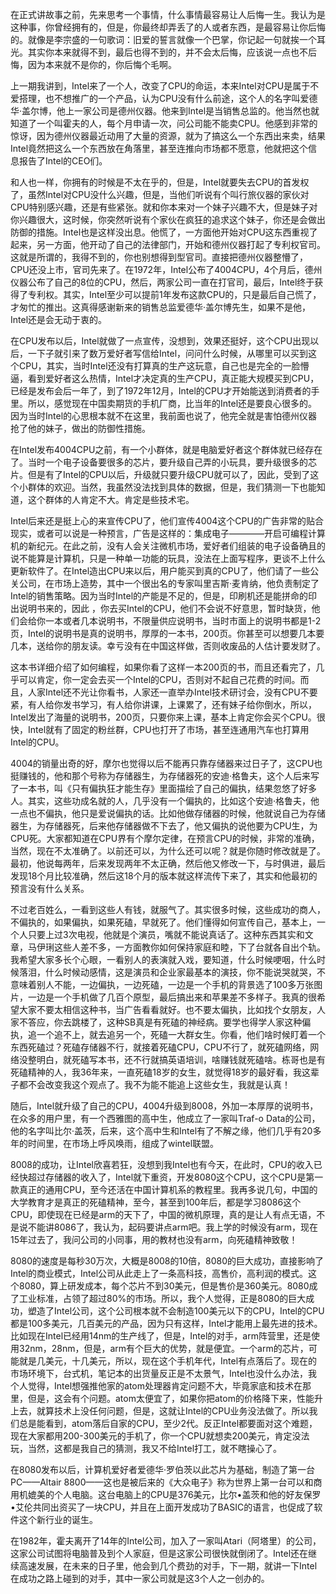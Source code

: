 在正式讲故事之前，先来思考一个事情，什么事情最容易让人后悔一生。我认为是这种事，你曾经拥有的，但是，你最终却弄丢了的人或者东西，是最容易让你后悔的。就像是李宗盛的一句歌词：旧爱的誓言就像一个巴掌，你记起一句就挨一个耳光。其实你本来就得不到，最后也得不到的，并不会太后悔，应该说一点也不后悔，因为本来就不是你的，你后悔个毛啊。


上一期我讲到，Intel来了一个人，改变了CPU的命运，本来Intel对CPU是属于不爱搭理，也不想推广的一个产品，认为CPU没有什么前途，这个人的名字叫爱德华·盖尔博，他上一家公司是德州仪器。他来到Intel是当销售总监的。他当然也就知道了一个叫霍夫的人，每个月申请一次，问公司能不能卖CPU。他感到非常的惊讶，因为德州仪器最近动用了大量的资源，就为了搞这么一个东西出来卖，结果Intel竟然把这么一个东西放在角落里，甚至连推向市场都不愿意，他就把这个信息报告了Intel的CEO们。

和人也一样，你拥有的时候是不太在乎的，但是，Intel就要失去CPU的首发权了，虽然Intel对CPU没什么兴趣，但是，当他们听说有个叫行旅仪器的家伙对CPU特别感兴趣，还是有些紧张。就和你本来对一个妹子兴趣不大，但是妹子对你兴趣很大，这时候，你突然听说有个家伙在疯狂的追求这个妹子，你还是会做出防御的措施。Intel也是这样没出息。他慌了，一方面他开始对CPU这东西重视了起来，另一方面，他开动了自己的法律部门，开始和德州仪器打起了专利权官司。这就是所谓的，我得不到的，你也别想得到型官司。直接把德州仪器整懵了，CPU还没上市，官司先来了。在1972年，Intel公布了4004CPU，4个月后，德州仪器公布了自己的8位的CPU，然后，两家公司一直在打官司，最后，Intel终于获得了专利权。其实，Intel至少可以提前1年发布这款CPU的，只是最后自己慌了，才匆忙的推出。这真得感谢新来的销售总监爱德华·盖尔博先生，如果不是他，Intel还是会无动于衷的。

在CPU发布以后，Intel就做了一点宣传，没想到，效果还挺好，这个CPU出现以后，一下子就引来了数万爱好者写信给Intel，问问什么时候，从哪里可以买到这个CPU，其实，当时Intel还没有打算真的生产这玩意，自己也是完全的一脸懵逼，看到爱好者这么热情，Intel才决定真的生产CPU，真正能大规模买到CPU，已经是发布会后一年了，到了1972年12月，Intel的CPU才开始能送到消费者的手里。所以，感觉现在中国卖期货的手机厂商，比当年的Intel还是要良心很多的。因为当时Intel的心思根本就不在这里，我前面也说了，他完全就是害怕德州仪器抢了他的妹子，做出的防御性措施。

在Intel发布4004CPU之前，有一个小群体，就是电脑爱好者这个群体就已经存在了。当时一个电子设备要很多的芯片，要升级自己弄的小玩具，要升级很多的芯片。但是有了Intel的CPU以后，升级就只要升级CPU就可以了，因此，受到了这个小群体的欢迎。当然，我虽然没法找到具体的数据，但是，我们猜测一下也能知道，这个群体的人肯定不大。肯定是些技术宅。

Intel后来还是挺上心的来宣传CPU了，他们宣传4004这个CPU的广告非常的贴合现实，或者可以说是一种预言，广告是这样的：集成电子————开启可编程计算机的新纪元。在此之前，没有人会关注微机市场，爱好者们组装的电子设备确且的说不能算是计算机，只是一种单一功能的玩具，没法在上面写程序，更谈不上什么更新软件了。在Intel造出CPU来以后，用户能买到真的CPU了，他们请了一些公关公司，在市场上造势，其中一个很出名的专家叫里吉斯·麦肯纳，他负责制定了Intel的销售策略。因为当时Intel的产能是不足的，但是，印刷机还是能拼命的印出说明书来的，因此 ，你去买Intel的CPU，他们不会说不好意思，暂时缺货，他们会给你一本或者几本说明书，不限量供应说明书，当时市面上的说明书都是1-2页，Intel的说明书是真的说明书，厚厚的一本书，200页。你甚至可以想要几本要几本，送给你的朋友读。幸亏没有在中国这样做，否则收废品的人估计要发财了。

这本书详细介绍了如何编程，如果你看了这样一本200页的书，而且还看完了，几乎可以肯定，你一定会去买一个Intel的CPU，否则对不起自己花费的时间。而且，人家Intel还不光让你看书，人家还一直举办Intel技术研讨会，没有CPU不要紧，有人给你发书学习，有人给你讲课，上课累了，还有妹子给你倒水，所以，Intel发出了海量的说明书，200页，只要你来上课，基本上肯定你会买个CPU。很快，Intel就有了固定的粉丝群，CPU也打开了市场，甚至连通用汽车也打算用Intel的CPU。

4004的销量出奇的好，摩尔也觉得以后不能再只靠存储器来过日子了，这CPU也挺赚钱的，他和那个号称为存储器生，为存储器死的安迪·格鲁夫，这个人后来写了一本书，叫《只有偏执狂才能生存》里面描绘了自己的偏执，结果忽悠了好多人。其实，这些功成名就的人，几乎没有一个偏执的，比如这个安迪·格鲁夫，他一点也不偏执，他只是爱说偏执的话。比如他做存储器的时候，他就说自己为存储器生，为存储器死，后来他存储器做不下去了，他又偏执的说他要为CPU生，为CPU死。大家都知道在CPU界有个摩尔定律，在预言CPU的时候，非常的准确，当然，现在不太准确了。以前还可以，为什么还可以呢？就是你随时修改就是了。最初，他说每两年，后来发现两年不太正确，然后他又修改一下，与时俱进，最后发现18个月比较准确，然后这18个月的版本就这样流传下来了，其实和他最初的预言没有什么关系。

不过老百姓么，一看到这些人有钱，就服气了。其实很多时候，这些成功的商人，不偏执的，如果偏执，如果死磕，早就死了。他们懂得如何宣传自己，基本上，一个人只要上过3次电视，他就是个演员，嘴就不能说真话了。这种东西其实和文章，马伊琍这些人差不多，一方面教你如何保持家庭和睦，下了台就各自出个轨。我希望大家多长个心眼，一看别人的表演就入戏，要知道，什么时候哽咽，什么时候落泪，什么时候动感情，这是演员和企业家最基本的演技，你不能说哭就哭，不意味着别人不能，一边偏执，一边死磕，一边是一个手机的背景选了100多万张图片，一边是一个手机做了几百个原型，最后搞出来和苹果差不多样子。我真的很希望大家不要太相信这种书，当广告看看就好。也不要太偏执，比如找个女朋友，人家不答应，你去跳楼了，这种SB真是有死磕的神经病。要学也得学人家这种偏执，追一个追不上，就去追另一个，死磕一大群女生。你看，他们啥时候盯着一个东西死磕过？死磕存储器不行，就接着死磕CPU，CPU不行了，就死磕网络，网络没整明白，就死磕写本书，还不行就搞英语培训，啥赚钱就死磕啥。栋哥也是有死磕精神的人，我36年来，一直死磕18岁的女生，就觉得18岁的最好看，我这辈子都不会改变我这个观点了。我不为能不能追上这些女生，我就是认真！

随后，Intel就升级了自己的CPU，4004升级到8008，外加一本厚厚的说明书，在众多的用户里，有一个西雅图的高中生，他成立了一家叫Traf-o Data的公司，他的名字叫比尔·盖茨，后来，这个高中生和Intel有了不解之缘，他们几乎有20多年的时间里，在市场上呼风唤雨，组成了wintel联盟。

8008的成功，让Intel欣喜若狂，没想到我Intel也有今天，在此时，CPU的收入已经快超过存储器的收入了，Intel就下重资，开发8080这个CPU，这个CPU是第一款真正的通用CPU，至今还活在中国计算机系的教程里。我再多说几句，中国的大学教育才是真正的死磕精神，至今，甚至到100年后，都是学习8086这个CPU，即使现在已经是arm的天下了，中国的微机原理，真的是让人有点无语，不是说不能讲8086了，我认为，起码要讲点arm吧。我上学的时候没有arm，现在15年过去了，我问公司的小同事，用的教材也没有arm，向死磕精神致敬！

8080的速度是每秒30万次，大概是8008的10倍，8080的巨大成功，直接影响了Intel的商业模式，Intel公司从此走上了一条高科技，高售价，高利润的模式。这个8080，算上研发成本，每个芯片不到30美元，但是售价是360美元。8080成了工业标准，占领了超过80%的市场。所以，我个人觉得，正是8080的巨大成功，塑造了Intel公司，这个公司根本就不会制造100美元以下的CPU，Intel的CPU都是100多美元，几百美元的产品，因为只有这样，Intel才能用上最先进的技术。比如现在Intel已经用14nm的生产线了，但是，Intel的对手，arm阵营里，还是使用32nm，28nm，但是，arm有个巨大的优势，就是便宜。一个arm的芯片，可能就是几美元，十几美元，所以，现在这个手机年代，Intel有点落后了。现在的市场环境下，台式机，笔记本的出货量反正是不太景气，Intel也没什么办法，我个人觉得，Intel想强推他家的atom处理器肯定问题不大，毕竟家底和技术在那里，但是，这会有个问题。atom太便宜了，如果你把atom的价格降下来，性能升上去，就算技术上没任何问题，但是，这就让Intel的CPU业务没法做了。所以我们总是能看到，atom落后自家的CPU，至少2代。反正Intel都要面对这个难题，现在大家都用200-300美元的手机了，你一个CPU就想卖200美元，肯定没法玩，当然，这都是我自己的猜测，我又不给Intel打工，就不瞎操心了。

在8080发布以后，计算机爱好者爱德华·罗伯茨以此芯片为基础，制造了第一台PC——Altair 8800——这也是被后来的《大众电子》称为世界上第一台可以和商用机媲美的个人电脑。这台电脑上的CPU是376美元，比尔•盖茨和他的好友保罗•艾伦共同出资买了一块CPU，并且在上面开发成功了BASIC的语言，也促成了软件这个新行业的诞生。

在1982年，霍夫离开了14年的Intel公司，加入了一家叫Atari（阿塔里）的公司，这家公司试图将电脑普及到个人家庭，但是这家公司很快就倒闭了。Intel还在继续高速发展，在未来的日子里，他会到几个费劲的对手，下一期，就讲一下Intel在成功之路上碰到的对手，其中一家公司就是这3个人之一创办的。
